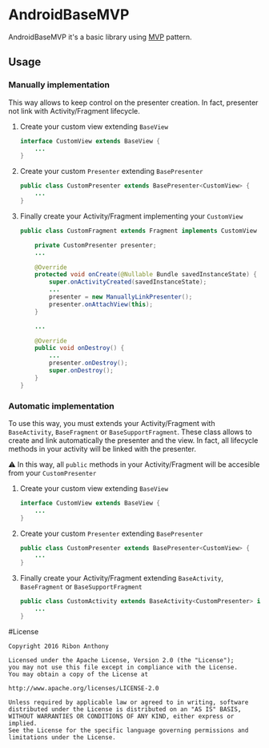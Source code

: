 # AndroidBaseMVP

AndroidBaseMVP it's a basic library using [MVP](https://en.wikipedia.org/wiki/Model%E2%80%93view%E2%80%93presenter) pattern.

## Usage

### Manually implementation

This way allows to keep control on the presenter creation. In fact, presenter not link with Activity/Fragment lifecycle.  

1. Create your custom view extending `BaseView`

	```java
	interface CustomView extends BaseView {
		...
	}
	```
	
2. Create your custom `Presenter` extending `BasePresenter`

	```java
	public class CustomPresenter extends BasePresenter<CustomView> {
		...
	}
	```
	
3. Finally create your Activity/Fragment implementing your `CustomView`

	```java
	public class CustomFragment extends Fragment implements CustomView {
	
		private CustomPresenter presenter;
		...

		@Override
		protected void onCreate(@Nullable Bundle savedInstanceState) {
			super.onActivityCreated(savedInstanceState);
			...
			presenter = new ManuallyLinkPresenter();
			presenter.onAttachView(this);	
		}

		...

		@Override
		public void onDestroy() {
			...
			presenter.onDestroy();
			super.onDestroy();
		}
	}
	```

### Automatic implementation

To use this way, you must extends your Activity/Fragment with `BaseActivity`, `BaseFragment` or `BaseSupportFragment`.
These class allows to create and link automatically the presenter and the view. In fact, all lifecycle methods in your activity will be linked with the presenter.

:warning: In this way, all `public` methods in your Activity/Fragment will be accesible from your `CustomPresenter`

1. Create your custom view extending `BaseView`

	```java
	interface CustomView extends BaseView {
		...	
	}
	```
	
2. Create your custom `Presenter` extending `BasePresenter`

	```java
	public class CustomPresenter extends BasePresenter<CustomView> {
		...
	}
	```
	
3. Finally create your Activity/Fragment extending `BaseActivity`, `BaseFragment` or `BaseSupportFragment`

	```java
	public class CustomActivity extends BaseActivity<CustomPresenter> implements CustomView {
		...
	}
	```

#License

	Copyright 2016 Ribon Anthony

	Licensed under the Apache License, Version 2.0 (the "License");
	you may not use this file except in compliance with the License.
	You may obtain a copy of the License at

	http://www.apache.org/licenses/LICENSE-2.0

	Unless required by applicable law or agreed to in writing, software
	distributed under the License is distributed on an "AS IS" BASIS,
	WITHOUT WARRANTIES OR CONDITIONS OF ANY KIND, either express or implied.
	See the License for the specific language governing permissions and
	limitations under the License.
